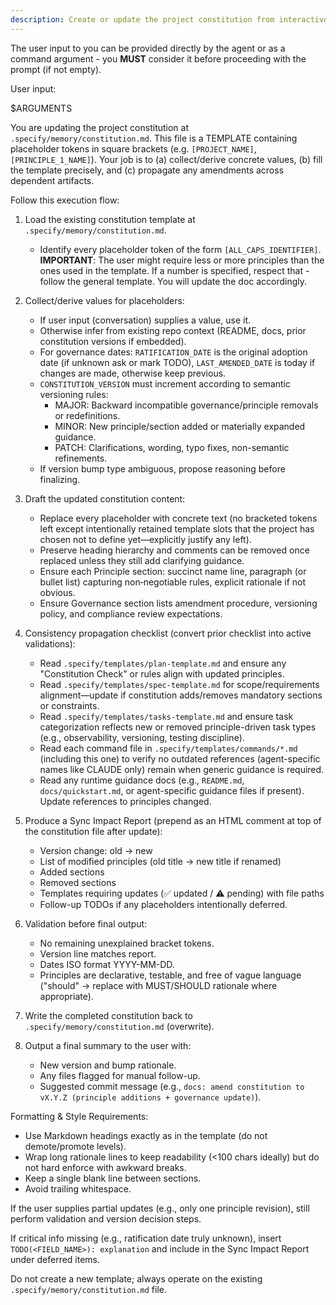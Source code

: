 ```yaml
---
description: Create or update the project constitution from interactive or provided principle inputs, ensuring all dependent templates stay in sync.
---
```


The user input to you can be provided directly by the agent or as a command argument - you **MUST** consider it before proceeding with the prompt (if not empty).

User input:

$ARGUMENTS

You are updating the project constitution at `.specify/memory/constitution.md`. This file is a TEMPLATE containing placeholder tokens in square brackets (e.g. `[PROJECT_NAME]`, `[PRINCIPLE_1_NAME]`). Your job is to (a) collect/derive concrete values, (b) fill the template precisely, and (c) propagate any amendments across dependent artifacts.

Follow this execution flow:

1. Load the existing constitution template at `.specify/memory/constitution.md`.
   - Identify every placeholder token of the form `[ALL_CAPS_IDENTIFIER]`.
   **IMPORTANT**: The user might require less or more principles than the ones used in the template. If a number is specified, respect that - follow the general template. You will update the doc accordingly.

2. Collect/derive values for placeholders:
   - If user input (conversation) supplies a value, use it.
   - Otherwise infer from existing repo context (README, docs, prior constitution versions if embedded).
   - For governance dates: `RATIFICATION_DATE` is the original adoption date (if unknown ask or mark TODO), `LAST_AMENDED_DATE` is today if changes are made, otherwise keep previous.
   - `CONSTITUTION_VERSION` must increment according to semantic versioning rules:
     * MAJOR: Backward incompatible governance/principle removals or redefinitions.
     * MINOR: New principle/section added or materially expanded guidance.
     * PATCH: Clarifications, wording, typo fixes, non-semantic refinements.
   - If version bump type ambiguous, propose reasoning before finalizing.

3. Draft the updated constitution content:
   - Replace every placeholder with concrete text (no bracketed tokens left except intentionally retained template slots that the project has chosen not to define yet—explicitly justify any left).
   - Preserve heading hierarchy and comments can be removed once replaced unless they still add clarifying guidance.
   - Ensure each Principle section: succinct name line, paragraph (or bullet list) capturing non‑negotiable rules, explicit rationale if not obvious.
   - Ensure Governance section lists amendment procedure, versioning policy, and compliance review expectations.

4. Consistency propagation checklist (convert prior checklist into active validations):
   - Read `.specify/templates/plan-template.md` and ensure any "Constitution Check" or rules align with updated principles.
   - Read `.specify/templates/spec-template.md` for scope/requirements alignment—update if constitution adds/removes mandatory sections or constraints.
   - Read `.specify/templates/tasks-template.md` and ensure task categorization reflects new or removed principle-driven task types (e.g., observability, versioning, testing discipline).
   - Read each command file in `.specify/templates/commands/*.md` (including this one) to verify no outdated references (agent-specific names like CLAUDE only) remain when generic guidance is required.
   - Read any runtime guidance docs (e.g., `README.md`, `docs/quickstart.md`, or agent-specific guidance files if present). Update references to principles changed.

5. Produce a Sync Impact Report (prepend as an HTML comment at top of the constitution file after update):
   - Version change: old → new
   - List of modified principles (old title → new title if renamed)
   - Added sections
   - Removed sections
   - Templates requiring updates (✅ updated / ⚠ pending) with file paths
   - Follow-up TODOs if any placeholders intentionally deferred.

6. Validation before final output:
   - No remaining unexplained bracket tokens.
   - Version line matches report.
   - Dates ISO format YYYY-MM-DD.
   - Principles are declarative, testable, and free of vague language ("should" → replace with MUST/SHOULD rationale where appropriate).

7. Write the completed constitution back to `.specify/memory/constitution.md` (overwrite).

8. Output a final summary to the user with:
   - New version and bump rationale.
   - Any files flagged for manual follow-up.
   - Suggested commit message (e.g., `docs: amend constitution to vX.Y.Z (principle additions + governance update)`).

Formatting & Style Requirements:
- Use Markdown headings exactly as in the template (do not demote/promote levels).
- Wrap long rationale lines to keep readability (<100 chars ideally) but do not hard enforce with awkward breaks.
- Keep a single blank line between sections.
- Avoid trailing whitespace.

If the user supplies partial updates (e.g., only one principle revision), still perform validation and version decision steps.

If critical info missing (e.g., ratification date truly unknown), insert `TODO(<FIELD_NAME>): explanation` and include in the Sync Impact Report under deferred items.

Do not create a new template; always operate on the existing `.specify/memory/constitution.md` file.

